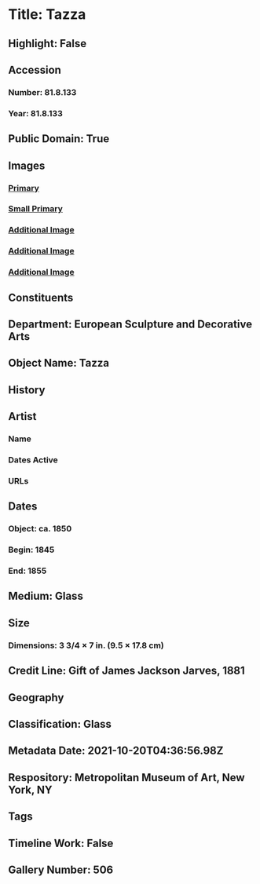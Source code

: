 # Title: Tazza
## Highlight: False
## Accession
### Number: 81.8.133
### Year: 81.8.133
## Public Domain: True
## Images
### [Primary](https://images.metmuseum.org/CRDImages/es/original/DP-22472-005.jpg)
### [Small Primary](https://images.metmuseum.org/CRDImages/es/web-large/DP-22472-005.jpg)
### [Additional Image](https://images.metmuseum.org/CRDImages/es/original/DP-22472-006.jpg)
### [Additional Image](https://images.metmuseum.org/CRDImages/es/original/DP159043.jpg)
### [Additional Image](https://images.metmuseum.org/CRDImages/es/original/DP159042.jpg)
## Constituents
## Department: European Sculpture and Decorative Arts
## Object Name: Tazza
## History
## Artist
### Name
### Dates Active
### URLs
## Dates
### Object: ca. 1850
### Begin: 1845
### End: 1855
## Medium: Glass
## Size
### Dimensions: 3 3/4 × 7 in. (9.5 × 17.8 cm)
## Credit Line: Gift of James Jackson Jarves, 1881
## Geography
## Classification: Glass
## Metadata Date: 2021-10-20T04:36:56.98Z
## Respository: Metropolitan Museum of Art, New York, NY
## Tags
## Timeline Work: False
## Gallery Number: 506